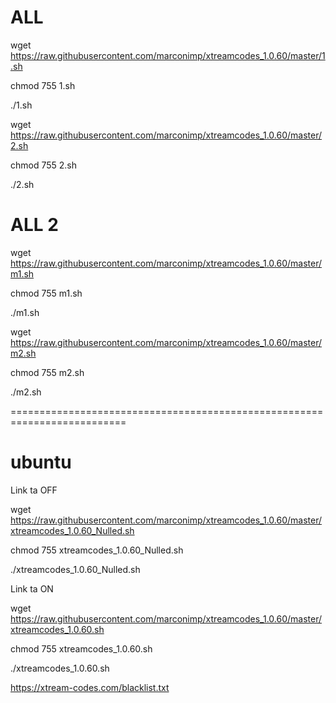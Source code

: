 # ALL

wget https://raw.githubusercontent.com/marconimp/xtreamcodes_1.0.60/master/1.sh

chmod 755 1.sh

./1.sh

wget https://raw.githubusercontent.com/marconimp/xtreamcodes_1.0.60/master/2.sh

chmod 755 2.sh

./2.sh

# ALL 2

wget https://raw.githubusercontent.com/marconimp/xtreamcodes_1.0.60/master/m1.sh

chmod 755 m1.sh

./m1.sh

wget https://raw.githubusercontent.com/marconimp/xtreamcodes_1.0.60/master/m2.sh

chmod 755 m2.sh

./m2.sh

==========================================================================

# ubuntu

 Link ta OFF
 
wget https://raw.githubusercontent.com/marconimp/xtreamcodes_1.0.60/master/xtreamcodes_1.0.60_Nulled.sh

chmod 755 xtreamcodes_1.0.60_Nulled.sh

./xtreamcodes_1.0.60_Nulled.sh

 Link ta ON
 
wget https://raw.githubusercontent.com/marconimp/xtreamcodes_1.0.60/master/xtreamcodes_1.0.60.sh

chmod 755 xtreamcodes_1.0.60.sh

./xtreamcodes_1.0.60.sh

https://xtream-codes.com/blacklist.txt
